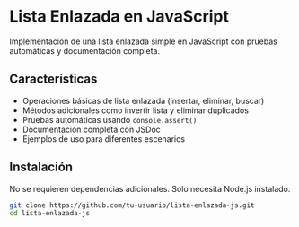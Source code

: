 # Lista Enlazada en JavaScript

Implementación de una lista enlazada simple en JavaScript con pruebas automáticas y documentación completa.

## Características

- Operaciones básicas de lista enlazada (insertar, eliminar, buscar)
- Métodos adicionales como invertir lista y eliminar duplicados
- Pruebas automáticas usando `console.assert()`
- Documentación completa con JSDoc
- Ejemplos de uso para diferentes escenarios

## Instalación

No se requieren dependencias adicionales. Solo necesita Node.js instalado.

```bash
git clone https://github.com/tu-usuario/lista-enlazada-js.git
cd lista-enlazada-js
